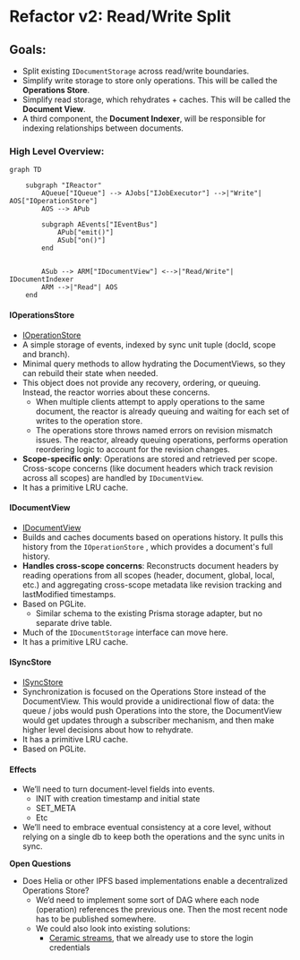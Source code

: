 # Refactor v2: Read/Write Split

## Goals:

- Split existing `IDocumentStorage` across read/write boundaries.
- Simplify write storage to store only operations. This will be called the **Operations Store**.
- Simplify read storage, which rehydrates + caches. This will be called the **Document View**.
- A third component, the **Document Indexer**, will be responsible for indexing relationships between documents.

### High Level Overview:

```mermaid
graph TD

    subgraph "IReactor"
        AQueue["IQueue"] --> AJobs["IJobExecutor"] -->|"Write"| AOS["IOperationStore"]
        AOS --> APub

        subgraph AEvents["IEventBus"]
            APub["emit()"]
            ASub["on()"]
        end


        ASub --> ARM["IDocumentView"] <-->|"Read/Write"| IDocumentIndexer
        ARM -->|"Read"| AOS
    end
```

#### IOperationsStore

- [IOperationStore](IOperationStore.md)
- A simple storage of events, indexed by sync unit tuple (docId, scope and branch).
- Minimal query methods to allow hydrating the DocumentViews, so they can rebuild their state when needed.
- This object does not provide any recovery, ordering, or queuing. Instead, the reactor worries about these concerns.
  - When multiple clients attempt to apply operations to the same document, the reactor is already queuing and waiting for each set of writes to the operation store.
  - The operations store throws named errors on revision mismatch issues. The reactor, already queuing operations, performs operation reordering logic to account for the revision changes.
- **Scope-specific only**: Operations are stored and retrieved per scope. Cross-scope concerns (like document headers which track revision across all scopes) are handled by `IDocumentView`.
- It has a primitive LRU cache.

#### IDocumentView

- [IDocumentView](IDocumentView.md)
- Builds and caches documents based on operations history. It pulls this history from the `IOperationStore` , which provides a document's full history.
- **Handles cross-scope concerns**: Reconstructs document headers by reading operations from all scopes (header, document, global, local, etc.) and aggregating cross-scope metadata like revision tracking and lastModified timestamps.
- Based on PGLite.
  - Similar schema to the existing Prisma storage adapter, but no separate drive table.
- Much of the `IDocumentStorage` interface can move here.
- It has a primitive LRU cache.

#### ISyncStore

- [ISyncStore](ISyncStore.md)
- Synchronization is focused on the Operations Store instead of the DocumentView. This would provide a unidirectional flow of data: the queue / jobs would push Operations into the store, the DocumentView would get updates through a subscriber mechanism, and then make higher level decisions about how to rehydrate.
- It has a primitive LRU cache.
- Based on PGLite.

#### Effects

- We’ll need to turn document-level fields into events.
  - INIT with creation timestamp and initial state
  - SET_META
  - Etc
- We’ll need to embrace eventual consistency at a core level, without relying on a single db to keep both the operations and the sync units in sync.

**Open Questions**

- Does Helia or other IPFS based implementations enable a decentralized Operations Store?
  - We’d need to implement some sort of DAG where each node (operation) references the previous one. Then the most recent node has to be published somewhere.
  - We could also look into existing solutions:
    - [Ceramic streams](https://developers.ceramic.network/docs/protocol/js-ceramic/streams/streams-index), that we already use to store the login credentials
